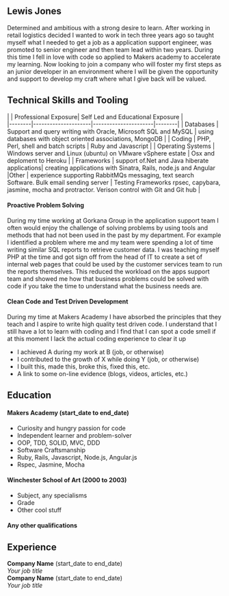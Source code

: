 ## Lewis Jones

Determined and ambitious with a strong desire to learn. After working in retail logistics decided I wanted to work in tech three years ago so taught myself what I needed to get a job as a application support engineer, was promoted to senior engineer and then team lead within two years. During this time I fell in love with code so applied to Makers academy to accelerate my learning. Now looking to join a company who will foster my first steps as an junior developer in an environment where I will be given the opportunity and support to develop my craft where what I give back will be valued.

## Technical Skills and Tooling

|      | Professional Exposure| Self Led and Educational Exposure |  
|--------|---------------------|----------------------|--------|
| Databases | Support and query writing with Oracle, Microsoft SQL and MySQL | using databases with object oriented associations, MongoDB |
| Coding  | PHP, Perl, shell and batch scripts | Ruby and Javascript |
| Operating Systems | Windows server and Linux (ubuntu) on VMware vSphere estate | Osx and deploment to Heroku |
| Frameworks | support of.Net and Java hiberate applications| creating applications with Sinatra, Rails, node.js and Angular
|Other | experience supporting RabbitMQs messaging, text search Software. Bulk email sending server | Testing Frameworks rpsec, capybara, jasmine, mocha and protractor. Verison control with Git and Git hub |

#### Proactive Problem Solving

During my time working at Gorkana Group in the application support team I often would enjoy the challenge of solving problems by using tools and methods that had not been used in the past by my department. For example I identified a problem where me and my team were spending a lot of time writing similar SQL reports to retrieve customer data. I was teaching myself PHP at the time and got sign off from the head of IT to create a set of internal web pages that could be used by the customer services team to run the reports themselves. This reduced the workload on the apps support team and showed me how that business problems could be solved with code if you take the time to understand what the business  needs are.


#### Clean Code and Test Driven Development

During my time at Makers Academy I have absorbed the principles that they teach and I aspire to write high quality test driven code. I understand that I still have a lot to learn with coding and I find that I can spot a code smell if at this moment I lack the actual coding experience to clear it up

- I achieved A during my work at B (job, or otherwise)
- I contributed to the growth of X while doing Y (job, or otherwise)
- I built this, made this, broke this, fixed this, etc.
- A link to some on-line evidence (blogs, videos, articles, etc.)

## Education

#### Makers Academy (start_date to end_date)

- Curiosity and hungry passion for code
- Independent learner and problem-solver
- OOP, TDD, SOLID, MVC, DDD
- Software Craftsmanship
- Ruby, Rails, Javascript, Node.js, Angular.js
- Rspec, Jasmine, Mocha

#### Winchester School of Art (2000 to 2003)

- Subject, any specialisms
- Grade
- Other cool stuff

#### Any other qualifications

## Experience

**Company Name** (start_date to end_date)    
*Your job title*  
**Company Name** (start_date to end_date)   
*Your job title*  
